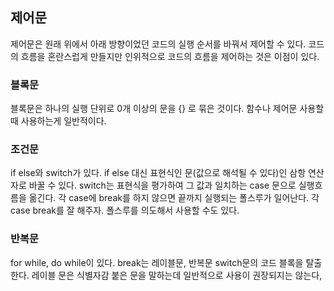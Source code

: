 ## 제어문
제어문은 원래 위에서 아래 방향이었던 코드의 실행 순서를 바꿔서 제어할 수 있다.
코드의 흐름을 혼란스럽게 만들지만 인위적으로 코드의 흐름을 제어하는 것은 이점이 있다.
### 블록문
블록문은 하나의 실행 단위로 0개 이상의 문을 {} 로 묶은 것이다.
함수나 제어문 사용할때 사용하는게 일반적이다.
### 조건문
if else와 switch가 있다.
if else 대신 표현식인 문(값으로 해석될 수 있다)인 삼항 연산자로 바꿀 수 있다.
switch는 표현식을 평가하여 그 값과 일치하는 case 문으로 실행흐름을 옮긴다.
각 case에 break를 하지 않으면 끝까지 실행되는 폴스루가 일어난다.
각 case break를 잘 해주자. 폴스루를 의도해서 사용할 수도 있다.
### 반복문
for while, do while이 있다.
break는 레이블문, 반복문 switch문의 코드 블록을 탈출한다.
레이블 문은 식별자감 붙은 문을 말하는데 일반적으로 사용이 권장되지는 않는다,

